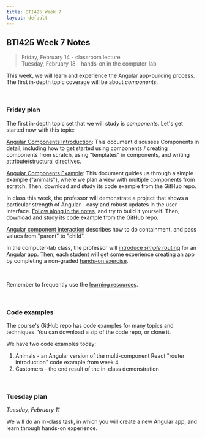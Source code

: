 ```yaml
---
title: BTI425 Week 7
layout: default
---
```


## BTI425 Week 7 Notes

> Friday, February 14 - classroom lecture  
> Tuesday, February 18 - hands-on in the computer-lab 

This week, we will learn and experience the Angular app-building process. The first in-depth topic coverage will be about *components*. 

<br>

### Friday plan

The first in-depth topic set that we will study is *components*. Let's get started now with this topic:

[Angular Components Introduction](angular-components-intro): This document discusses Components in detail, including how to get started using components / creating components from scratch, using "templates" in components, and writing attribute/structural directives.

[Angular Components Example](angular-components-example): This document guides us through a simple example ("animals"), where we plan a view with multiple components from scratch. Then, download and study its code example from the GitHub repo.

In class this week, the professor will demonstrate a project that shows a particular strength of Angular - easy and robust updates in the user interface. [Follow along in the notes](angular-components-inclass), and try to build it yourself. Then, download and study its code example from the GitHub repo.

[Angular component interaction](angular-components-interaction) describes how to do containment, and pass values from "parent" to "child".

In the computer-lab class, the professor will [introduce *simple* routing](angular-routing-intro) for an Angular app. Then, each student will get some experience creating an app by completing a non-graded [hands-on exercise](week06-hands-on). 

<br>

Remember to frequently use the [learning resources](/resources).

<br>

### Code examples

The course's GitHub repo has code examples for many topics and techniques. You can download a zip of the code repo, or clone it. 

We have two code examples today:
1. Animals - an Angular version of the multi-component React "router introduction" code example from week 4 
2. Customers - the end result of the in-class demonstration 

<br>

### Tuesday plan

*Tuesday, February 11* 

We will do an in-class task, in which you will create a new Angular app, and learn through hands-on experience. 

<br>
